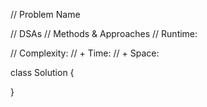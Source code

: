 // Problem Name

// DSAs
// Methods & Approaches
// Runtime:

// Complexity:
// + Time:
// + Space:

class Solution {

}

